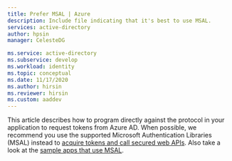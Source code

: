 ```yaml
---
title: Prefer MSAL | Azure
description: Include file indicating that it's best to use MSAL. 
services: active-directory
author: hpsin
manager: CelesteDG

ms.service: active-directory
ms.subservice: develop
ms.workload: identity
ms.topic: conceptual
ms.date: 11/17/2020
ms.author: hirsin
ms.reviewer: hirsin
ms.custom: aaddev
---
```


This article describes how to program directly against the protocol in your application to request tokens from Azure AD.  When possible, we recommend you use the supported Microsoft Authentication Libraries (MSAL) instead to [acquire tokens and call secured web APIs](..\authentication-flows-app-scenarios.md#scenarios-and-supported-authentication-flows).  Also take a look at the [sample apps that use MSAL](..\sample-v2-code.md).
